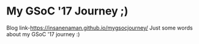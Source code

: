 # My GSoC '17 Journey ;)

Blog link-https://insanenaman.github.io/mygsocjourney/
Just some words about my GSoC '17  journey :)
